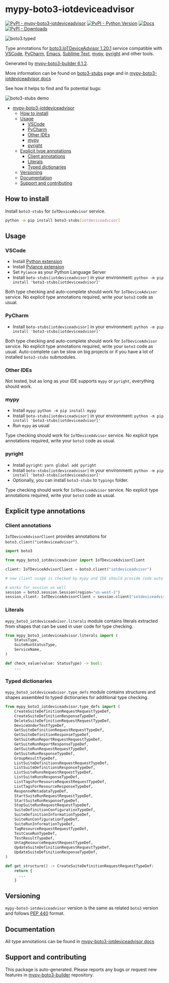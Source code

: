 <a id="mypy-boto3-iotdeviceadvisor"></a>

# mypy-boto3-iotdeviceadvisor

[![PyPI - mypy-boto3-iotdeviceadvisor](https://img.shields.io/pypi/v/mypy-boto3-iotdeviceadvisor.svg?color=blue)](https://pypi.org/project/mypy-boto3-iotdeviceadvisor)
[![PyPI - Python Version](https://img.shields.io/pypi/pyversions/mypy-boto3-iotdeviceadvisor.svg?color=blue)](https://pypi.org/project/mypy-boto3-iotdeviceadvisor)
[![Docs](https://img.shields.io/readthedocs/mypy-boto3-builder.svg?color=blue)](https://mypy-boto3-builder.readthedocs.io/)
[![PyPI - Downloads](https://img.shields.io/pypi/dm/mypy-boto3-iotdeviceadvisor?color=blue)](https://pypistats.org/packages/mypy-boto3-iotdeviceadvisor)

![boto3.typed](https://github.com/vemel/mypy_boto3_builder/raw/master/logo.png)

Type annotations for
[boto3.IoTDeviceAdvisor 1.20.1](https://boto3.amazonaws.com/v1/documentation/api/1.20.1/reference/services/iotdeviceadvisor.html#IoTDeviceAdvisor)
service compatible with [VSCode](https://code.visualstudio.com/),
[PyCharm](https://www.jetbrains.com/pycharm/),
[Emacs](https://www.gnu.org/software/emacs/),
[Sublime Text](https://www.sublimetext.com/),
[mypy](https://github.com/python/mypy),
[pyright](https://github.com/microsoft/pyright) and other tools.

Generated by
[mypy-boto3-builder 6.1.2](https://github.com/vemel/mypy_boto3_builder).

More information can be found on
[boto3-stubs](https://pypi.org/project/boto3-stubs/) page and in
[mypy-boto3-iotdeviceadvisor docs](https://vemel.github.io/boto3_stubs_docs/mypy_boto3_iotdeviceadvisor/)

See how it helps to find and fix potential bugs:

![boto3-stubs demo](https://github.com/vemel/mypy_boto3_builder/raw/master/demo.gif)

- [mypy-boto3-iotdeviceadvisor](#mypy-boto3-iotdeviceadvisor)
  - [How to install](#how-to-install)
  - [Usage](#usage)
    - [VSCode](#vscode)
    - [PyCharm](#pycharm)
    - [Other IDEs](#other-ides)
    - [mypy](#mypy)
    - [pyright](#pyright)
  - [Explicit type annotations](#explicit-type-annotations)
    - [Client annotations](#client-annotations)
    - [Literals](#literals)
    - [Typed dictionaries](#typed-dictionaries)
  - [Versioning](#versioning)
  - [Documentation](#documentation)
  - [Support and contributing](#support-and-contributing)

<a id="how-to-install"></a>

## How to install

Install `boto3-stubs` for `IoTDeviceAdvisor` service.

```bash
python -m pip install boto3-stubs[iotdeviceadvisor]
```

<a id="usage"></a>

## Usage

<a id="vscode"></a>

### VSCode

- Install
  [Python extension](https://marketplace.visualstudio.com/items?itemName=ms-python.python)
- Install
  [Pylance extension](https://marketplace.visualstudio.com/items?itemName=ms-python.vscode-pylance)
- Set `Pylance` as your Python Language Server
- Install `boto-stubs[iotdeviceadvisor]` in your environment:
  `python -m pip install 'boto3-stubs[iotdeviceadvisor]'`

Both type checking and auto-complete should work for `IoTDeviceAdvisor`
service. No explicit type annotations required, write your `boto3` code as
usual.

<a id="pycharm"></a>

### PyCharm

- Install `boto-stubs[iotdeviceadvisor]` in your environment:
  `python -m pip install 'boto3-stubs[iotdeviceadvisor]'`

Both type checking and auto-complete should work for `IoTDeviceAdvisor`
service. No explicit type annotations required, write your `boto3` code as
usual. Auto-complete can be slow on big projects or if you have a lot of
installed `boto3-stubs` submodules.

<a id="other-ides"></a>

### Other IDEs

Not tested, but as long as your IDE supports `mypy` or `pyright`, everything
should work.

<a id="mypy"></a>

### mypy

- Install `mypy`: `python -m pip install mypy`
- Install `boto-stubs[iotdeviceadvisor]` in your environment:
  `python -m pip install 'boto3-stubs[iotdeviceadvisor]'`
- Run `mypy` as usual

Type checking should work for `IoTDeviceAdvisor` service. No explicit type
annotations required, write your `boto3` code as usual.

<a id="pyright"></a>

### pyright

- Install `pyright`: `yarn global add pyright`
- Install `boto-stubs[iotdeviceadvisor]` in your environment:
  `python -m pip install 'boto3-stubs[iotdeviceadvisor]'`
- Optionally, you can install `boto3-stubs` to `typings` folder.

Type checking should work for `IoTDeviceAdvisor` service. No explicit type
annotations required, write your `boto3` code as usual.

<a id="explicit-type-annotations"></a>

## Explicit type annotations

<a id="client-annotations"></a>

### Client annotations

`IoTDeviceAdvisorClient` provides annotations for
`boto3.client("iotdeviceadvisor")`.

```python
import boto3

from mypy_boto3_iotdeviceadvisor import IoTDeviceAdvisorClient

client: IoTDeviceAdvisorClient = boto3.client("iotdeviceadvisor")

# now client usage is checked by mypy and IDE should provide code auto-complete

# works for session as well
session = boto3.session.Session(region="us-west-1")
session_client: IoTDeviceAdvisorClient = session.client("iotdeviceadvisor")
```

<a id="literals"></a>

### Literals

`mypy_boto3_iotdeviceadvisor.literals` module contains literals extracted from
shapes that can be used in user code for type checking.

```python
from mypy_boto3_iotdeviceadvisor.literals import (
    StatusType,
    SuiteRunStatusType,
    ServiceName,
)

def check_value(value: StatusType) -> bool:
    ...
```

<a id="typed-dictionaries"></a>

### Typed dictionaries

`mypy_boto3_iotdeviceadvisor.type_defs` module contains structures and shapes
assembled to typed dictionaries for additional type checking.

```python
from mypy_boto3_iotdeviceadvisor.type_defs import (
    CreateSuiteDefinitionRequestRequestTypeDef,
    CreateSuiteDefinitionResponseTypeDef,
    DeleteSuiteDefinitionRequestRequestTypeDef,
    DeviceUnderTestTypeDef,
    GetSuiteDefinitionRequestRequestTypeDef,
    GetSuiteDefinitionResponseTypeDef,
    GetSuiteRunReportRequestRequestTypeDef,
    GetSuiteRunReportResponseTypeDef,
    GetSuiteRunRequestRequestTypeDef,
    GetSuiteRunResponseTypeDef,
    GroupResultTypeDef,
    ListSuiteDefinitionsRequestRequestTypeDef,
    ListSuiteDefinitionsResponseTypeDef,
    ListSuiteRunsRequestRequestTypeDef,
    ListSuiteRunsResponseTypeDef,
    ListTagsForResourceRequestRequestTypeDef,
    ListTagsForResourceResponseTypeDef,
    ResponseMetadataTypeDef,
    StartSuiteRunRequestRequestTypeDef,
    StartSuiteRunResponseTypeDef,
    StopSuiteRunRequestRequestTypeDef,
    SuiteDefinitionConfigurationTypeDef,
    SuiteDefinitionInformationTypeDef,
    SuiteRunConfigurationTypeDef,
    SuiteRunInformationTypeDef,
    TagResourceRequestRequestTypeDef,
    TestCaseRunTypeDef,
    TestResultTypeDef,
    UntagResourceRequestRequestTypeDef,
    UpdateSuiteDefinitionRequestRequestTypeDef,
    UpdateSuiteDefinitionResponseTypeDef,
)

def get_structure() -> CreateSuiteDefinitionRequestRequestTypeDef:
    return {
      ...
    }
```

<a id="versioning"></a>

## Versioning

`mypy-boto3-iotdeviceadvisor` version is the same as related `boto3` version
and follows [PEP 440](https://www.python.org/dev/peps/pep-0440/) format.

<a id="documentation"></a>

## Documentation

All type annotations can be found in
[mypy-boto3-iotdeviceadvisor docs](https://vemel.github.io/boto3_stubs_docs/mypy_boto3_iotdeviceadvisor/)

<a id="support-and-contributing"></a>

## Support and contributing

This package is auto-generated. Please reports any bugs or request new features
in [mypy-boto3-builder](https://github.com/vemel/mypy_boto3_builder/issues/)
repository.
